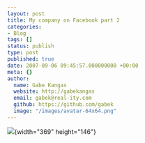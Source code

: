 ```yaml
---
layout: post
title: My company on Facebook part 2
categories:
- Blog
tags: []
status: publish
type: post
published: true
date: 2007-09-06 09:45:57.000000000 +00:00
meta: {}
author:
  name: Gabe Kangas
  website: http://gabekangas
  email: gabek@real-ity.com
  github: https://github.com/gabek
  image: "/images/avatar-64x64.png"
---
```

![](http://www.real-ity.com/blog/wp-content/uploads/2007/09/200709060945.jpg){width="369" height="146"}
